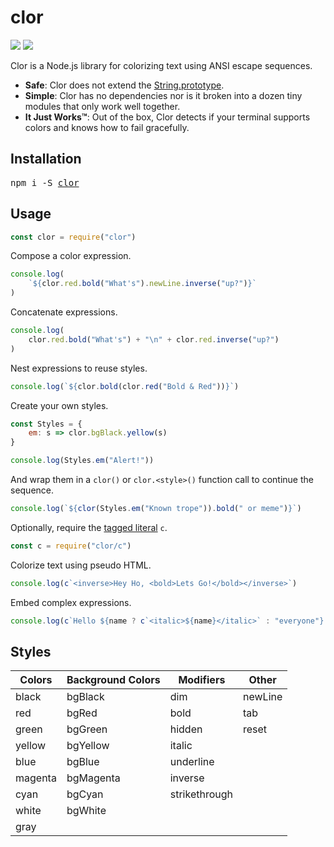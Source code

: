 # clor
[![](http://img.shields.io/travis/jbucaran/clor.svg)](https://travis-ci.org/jbucaran/clor)
[![](https://img.shields.io/npm/v/clor.svg)](https://www.npmjs.org/package/clor)

Clor is a Node.js library for colorizing text using ANSI escape sequences.

* **Safe**: Clor does not extend the [String.prototype](https://developer.mozilla.org/en-US/docs/Web/JavaScript/Reference/Global_Objects/String/prototype).
* **Simple**: Clor has no dependencies nor is it broken into a dozen tiny modules that only work well together.
* **It Just Works™**: Out of the box, Clor detects if your terminal supports colors and knows how to fail gracefully.

## Installation
<pre>
npm i -S <a href="https://www.npmjs.com/package/clor">clor</a>
</pre>

## Usage
```jsx
const clor = require("clor")
```

Compose a color expression.
```jsx
console.log(
    `${clor.red.bold("What's").newLine.inverse("up?")}`
)
```

Concatenate expressions.
```jsx
console.log(
    clor.red.bold("What's") + "\n" + clor.red.inverse("up?")
)
```

Nest expressions to reuse styles.
```jsx
console.log(`${clor.bold(clor.red("Bold & Red"))}`)
```

Create your own styles.
```jsx
const Styles = {
    em: s => clor.bgBlack.yellow(s)
}

console.log(Styles.em("Alert!"))
```

And wrap them in a `clor()` or `clor.<style>()` function call to continue the sequence.

```jsx
console.log(`${clor(Styles.em("Known trope")).bold(" or meme")}`)
```

Optionally, require the [tagged literal](https://developer.mozilla.org/en-US/docs/Web/JavaScript/Reference/Template_literals#Tagged_template_literals) `c`.

```js
const c = require("clor/c")
```

Colorize text using pseudo HTML.

```jsx
console.log(c`<inverse>Hey Ho, <bold>Lets Go!</bold></inverse>`)
```

Embed complex expressions.

```jsx
console.log(c`Hello ${name ? c`<italic>${name}</italic>` : "everyone"}.`)
```

## Styles
| Colors  | Background Colors | Modifiers     | Other   |
|---------|-------------------|---------------|---------|
| black   | bgBlack           | dim           | newLine |
| red     | bgRed             | bold          | tab     |
| green   | bgGreen           | hidden        | reset   |
| yellow  | bgYellow          | italic        |         |
| blue    | bgBlue            | underline     |         |
| magenta | bgMagenta         | inverse       |         |
| cyan    | bgCyan            | strikethrough |         |
| white   | bgWhite           |               |         |
| gray    |                   |               |         |

